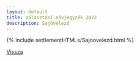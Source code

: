 ```yaml
---
layout: default
title: Választási névjegyzék 2022
description: Sajóvelezd
---
```


{% include settlementHTMLs/Sajoovelezd.html %}

[Vissza](./)